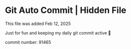 # Git Auto Commit | Hidden File

This file was added Feb 12, 2025

Just for fun and keeping my daily git commit active 🤪

commit number: 91465
